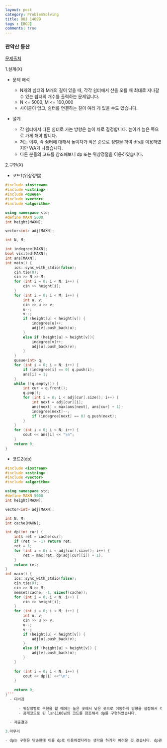 ```yaml
---
layout: post
category: ProblemSolving
title: BOJ 14699
tags : [BOJ]
comments: true
---
```

### 관악산 등산
[문제출처](https://www.acmicpc.net/problem/14699)

1.설계(X)

  - 문제 해석
  
    - N개의 쉼터와 M개의 길이 있을 때, 각각 쉼터에서 산을 오를 때 최대로 지나갈 수 있는 쉼터의 개수를 출력하는 문제입니다.
    - N <= 5000, M <= 100,000
    - 사이클이 없고, 쉼터를 연결하는 길이 여러 개 있을 수도 있습니다.
    
  - 설계
  
    - 각 쉼터에서 다른 쉼터로 가는 방향은 높이 차로 결정합니다. 높이가 높은 쪽으로 가게 해야 합니다.
    - 저는 이후, 각 쉼터에 대해서 높이차가 작은 순으로 정렬을 하여 dfs를 이용하였지만 WA가 나왔습니다.
    - 다른 분들의 코드를 참조해보니 dp 또는 위상정렬을 이용하였습니다.
    
    
2.구현(X)

  - 코드1(위상정렬)
  
```cpp
#include <iostream>
#include <cstring>
#include <queue>
#include <vector>
#include <algorithm>

using namespace std;
#define MAXN 5000
int height[MAXN];

vector<int> adj[MAXN];

int N, M;

int indegree[MAXN];
bool visited[MAXN];
int ans[MAXN];
int main() {
	ios::sync_with_stdio(false);
	cin.tie(0);
	cin >> N >> M;
	for (int i = 0; i < N; i++) {
		cin >> height[i];
	}
	for (int i = 0; i < M; i++) {
		int u, v;
		cin >> u >> v;
		u--;
		v--;
		if (height[u] < height[v]) {
			indegree[u]++;
			adj[v].push_back(u);
		}
		else if (height[u] > height[v]){
			indegree[v]++;
			adj[u].push_back(v);
		}
	}
	queue<int> q;
	for (int i = 0; i < N; i++) {
		if (indegree[i] == 0) q.push(i);
		ans[i] = 1;
	}
	while (!q.empty()) {
		int cur = q.front();
		q.pop();
		for (int i = 0; i < adj[cur].size(); i++) {
			int next = adj[cur][i];
			ans[next] = max(ans[next], ans[cur] + 1);
			indegree[next]--;
			if (indegree[next] == 0) q.push(next);
		}
	}
	for (int i = 0; i < N; i++) {
		cout << ans[i] << "\n";
	}
	return 0;
}
```

  - 코드2(dp)
  
```cpp
#include <iostream>
#include <cstring>
#include <vector>
#include <algorithm>

using namespace std;
#define MAXN 5000
int height[MAXN];

vector<int> adj[MAXN];

int N, M;
int cache[MAXN];

int dp(int cur) {
	int& ret = cache[cur];
	if (ret != -1) return ret;
	ret = 1;
	for (int i = 0; i < adj[cur].size(); i++) {
		ret = max(ret, dp(adj[cur][i]) + 1);
	}
	return ret;
}
int main() {
	ios::sync_with_stdio(false);
	cin.tie(0);
	cin >> N >> M;
	memset(cache, -1, sizeof(cache));
	for (int i = 0; i < N; i++) {
		cin >> height[i];
	}
	for (int i = 0; i < M; i++) {
		int u, v;
		cin >> u >> v;
		u--;
		v--;
		if (height[u] < height[v]) {
			adj[u].push_back(v);
		}
		else if (height[u] > height[v]) {
			adj[v].push_back(u);
		}
	}
	
	for (int i = 0; i < N; i++) {
		cout << dp(i) <<"\n";
	}
	
	return 0;
}```
  - 디버깅
    
      - 위상정렬로 구현을 할 때에는 높은 곳에서 낮은 곳으로 이동하게 방향을 설정해서 각 쉼터의 최대값을 갱신하도록 하였습니다.
      - 공개코드로 된 lsn1106님의 코드를 참조해서 dp를 구현하였습니다.
  
  - 제출결과  

3.마무리

- dp는 구현은 단순한데 이를 dp로 이용하겠다라는 생각을 하기가 어려운 것 같습니다. dp관련 문제를 더 풀어봐야 알 것 같습니다.

